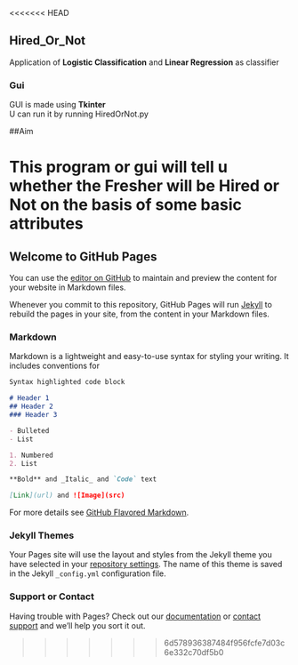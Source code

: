<<<<<<< HEAD
## Hired_Or_Not

Application of **Logistic Classification** and **Linear Regression** as classifier

### Gui

GUI is made using **Tkinter**  
U can run it by running HiredOrNot.py

##Aim

This program or gui will tell u whether the Fresher will be Hired or Not on the basis of some basic attributes
=======
## Welcome to GitHub Pages

You can use the [editor on GitHub](https://github.com/gurpreet0610/Hired_or_not/edit/master/README.md) to maintain and preview the content for your website in Markdown files.

Whenever you commit to this repository, GitHub Pages will run [Jekyll](https://jekyllrb.com/) to rebuild the pages in your site, from the content in your Markdown files.

### Markdown

Markdown is a lightweight and easy-to-use syntax for styling your writing. It includes conventions for

```markdown
Syntax highlighted code block

# Header 1
## Header 2
### Header 3

- Bulleted
- List

1. Numbered
2. List

**Bold** and _Italic_ and `Code` text

[Link](url) and ![Image](src)
```

For more details see [GitHub Flavored Markdown](https://guides.github.com/features/mastering-markdown/).

### Jekyll Themes

Your Pages site will use the layout and styles from the Jekyll theme you have selected in your [repository settings](https://github.com/gurpreet0610/Hired_or_not/settings). The name of this theme is saved in the Jekyll `_config.yml` configuration file.

### Support or Contact

Having trouble with Pages? Check out our [documentation](https://help.github.com/categories/github-pages-basics/) or [contact support](https://github.com/contact) and we’ll help you sort it out.
>>>>>>> 6d578936387484f956fcfe7d03c6e332c70df5b0
